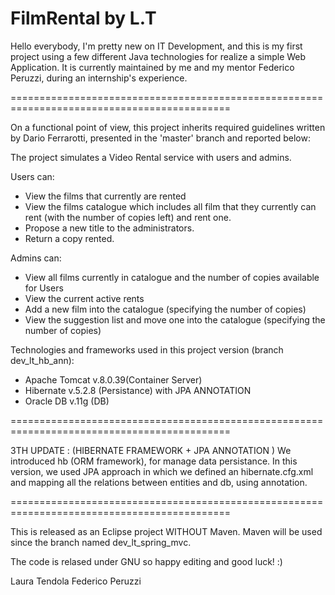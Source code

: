 # FilmRental  by L.T

Hello everybody, I'm pretty new on IT Development, and this is my first project using a few 
different Java technologies for realize a simple Web Application.
It is currently maintained by me and my mentor Federico Peruzzi, during an internship's 
experience.

============================================================================================

On a functional point of view, this project inherits required guidelines written by Dario 
Ferrarotti, presented in the 'master' branch and reported below:

The project simulates a Video Rental service with users and admins.

Users can: 
- View the films that currently are rented
- View the films catalogue which includes all film that they currently can rent 
	(with the number of copies left) and rent one. 
- Propose a new title to the administrators.
- Return a copy rented.

Admins can:
- View all films currently in catalogue and the number of copies available for Users
- View the current active rents
- Add a new film into the catalogue (specifying the number of copies)
- View the suggestion list and move one into the catalogue (specifying the number of copies)


Technologies and frameworks used in this project version (branch dev_lt_hb_ann):
- Apache Tomcat v.8.0.39(Container Server)
- Hibernate v.5.2.8 (Persistance) with JPA ANNOTATION
- Oracle DB v.11g (DB)

============================================================================================

3TH UPDATE : (HIBERNATE FRAMEWORK + JPA ANNOTATION )
We introduced hb (ORM framework), for manage data persistance. In this version, we used JPA
approach in which we defined an hibernate.cfg.xml and mapping all the relations between 
entities and db, using annotation.

============================================================================================

This is released as an Eclipse project WITHOUT Maven.
Maven will be used since the branch named dev_lt_spring_mvc.

The code is relased under GNU so happy editing and good luck! :)

Laura Tendola
Federico Peruzzi